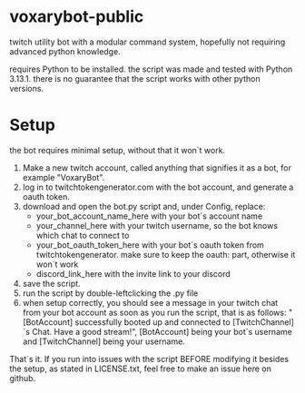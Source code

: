 # voxarybot-public
twitch utility bot with a modular command system, hopefully not requiring advanced python knowledge.

requires Python to be installed.
the script was made and tested with Python 3.13.1. there is no guarantee that the script works with other python versions.

# Setup
the bot requires minimal setup, without that it won´t work.
1. Make a new twitch account, called anything that signifies it as a bot, for example "VoxaryBot".
2. log in to twitchtokengenerator.com with the bot account, and generate a oauth token.
3. download and open the bot.py script and, under Config, replace:
	- your_bot_account_name_here with your bot´s account name
	- your_channel_here with your twitch username, so the bot knows which chat to connect to
	- your_bot_oauth_token_here with your bot´s oauth token from twitchtokengenerator. make sure to keep the oauth: part, otherwise it won´t work
	- discord_link_here with the invite link to your discord
4. save the script.
5. run the script by double-leftclicking the .py file
6. when setup correctly, you should see a message in your twitch chat from your bot account as soon as you run the script, that is as follows: "[BotAccount] successfully booted up and connected to [TwitchChannel]´s Chat. Have a good stream!", [BotAccount] being your bot´s username and [TwitchChannel] being your username.

That´s it. If you run into issues with the script BEFORE modifying it besides the setup, as stated in LICENSE.txt, feel free to make an issue here on github.
   
